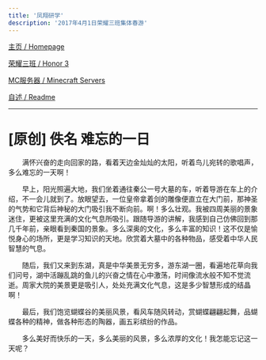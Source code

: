 ```yaml
---
title: '凤翔研学'
description: '2017年4月1日荣耀三班集体春游'
---
```


[主页 / Homepage](..)

[荣耀三班 / Honor 3](../honor3)

[MC服务器 / Minecraft Servers](../mc)

[自述 / Readme](../README)

------

# [原创] 佚名 难忘的一日

　　满怀兴奋的走向回家的路，看着天边金灿灿的太阳，听着鸟儿宛转的歌唱声，多么难忘的一天啊！

　　早上，阳光照遍大地，我们坐着通往秦公一号大墓的车，听着导游在车上的介绍，不一会儿就到了。放眼望去，一位皇帝拿着剑的雕像便直立在大门前，那神圣的气势和它背后神秘的大门吸引我不断向前。啊！多么壮观。我被四周美丽的景象迷住，更被这里充满的文化气息所吸引。跟随导游的讲解，我感到自己仿佛回到那几千年前，亲眼看到秦国的景象。多么深奥的文化，多么丰富的知识！这不仅是愉悦身心的场所，更是学习知识的天地。欣赏着大墓中的各种物品，感受着中华人民智慧的气息。

　　随后，我们又来到东湖，真是中华美景无穷多，游东湖一圈，看遍地花草向我们问号，湖中活蹦乱跳的鱼儿的兴奋之情在心中激荡，时间像流水般不知不觉流逝。周家大院的美景更是吸引人，处处充满文化气息，这是多少智慧形成的结晶啊！

　　最后，我们饱览蝴蝶谷的美丽风景，看风车随风转动，赏蝴蝶翩翩起舞，品蝴蝶各种的精神，做各种形态的陶器，画五彩缤纷的作品。

　　多么美好而快乐的一天，多么美丽的风景，多么浓厚的文化！我怎能忘记这一天呢？